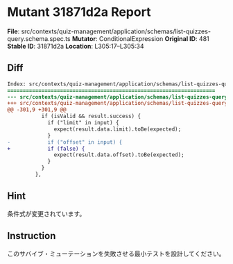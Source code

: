# Mutant 31871d2a Report

**File**: src/contexts/quiz-management/application/schemas/list-quizzes-query.schema.spec.ts
**Mutator**: ConditionalExpression
**Original ID**: 481
**Stable ID**: 31871d2a
**Location**: L305:17–L305:34

## Diff

```diff
Index: src/contexts/quiz-management/application/schemas/list-quizzes-query.schema.spec.ts
===================================================================
--- src/contexts/quiz-management/application/schemas/list-quizzes-query.schema.spec.ts	original
+++ src/contexts/quiz-management/application/schemas/list-quizzes-query.schema.spec.ts	mutated #481
@@ -301,9 +301,9 @@
           if (isValid && result.success) {
             if ("limit" in input) {
               expect(result.data.limit).toBe(expected);
             }
-            if ("offset" in input) {
+            if (false) {
               expect(result.data.offset).toBe(expected);
             }
           }
         },
```

## Hint

条件式が変更されています。

## Instruction

このサバイブ・ミューテーションを失敗させる最小テストを設計してください。
